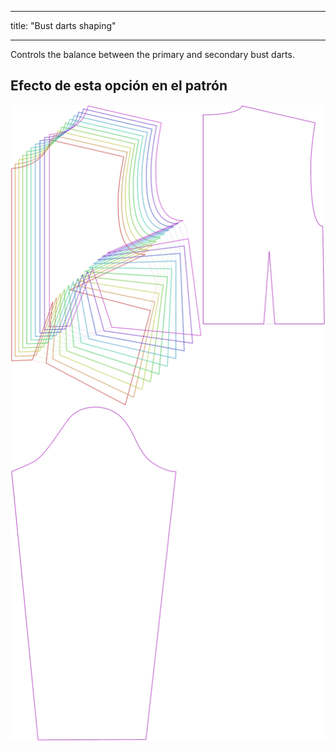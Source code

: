 - - -
title: "Bust darts shaping"
- - -

Controls the balance between the primary and secondary bust darts.

## Efecto de esta opción en el patrón

![Esta imagen muestra el efecto de esta opción superponiendo varias variantes que tienen un valor diferente para esta opción](breanna_primarybustdartshaping_sample.svg "Efecto de esta opción en el patrón")
